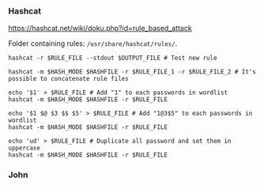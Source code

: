 ### Hashcat

https://hashcat.net/wiki/doku.php?id=rule_based_attack

Folder containing rules: `/usr/share/hashcat/rules/`.

```shell
hashcat -r $RULE_FILE --stdout $OUTPUT_FILE # Test new rule
```

```shell
hashcat -m $HASH_MODE $HASHFILE -r $RULE_FILE_1 -r $RULE_FILE_2 # It's possible to concatenate rule files
```

```shell
echo '$1' > $RULE_FILE # Add "1" to each passwords in wordlist
hashcat -m $HASH_MODE $HASHFILE -r $RULE_FILE
```

```shell
echo '$1 $@ $3 $$ $5' > $RULE_FILE # Add "1@3$5" to each passwords in wordlist
hashcat -m $HASH_MODE $HASHFILE -r $RULE_FILE
```

```shell
echo 'ud' > $RULE_FILE # Duplicate all password and set them in uppercase
hashcat -m $HASH_MODE $HASHFILE -r $RULE_FILE
```

### John

